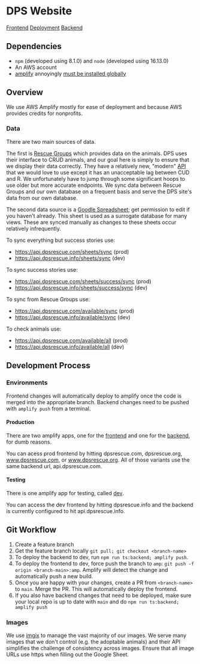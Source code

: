 # DPS Website
[Frontend](./Frontend.md)
[Deployment](./Deployment.md)
[Backend](./Backend.md)

## Dependencies
- `npm` (developed using 8.1.0) and `node` (developed using 16.13.0)
- An AWS account
- [amplify](https://docs.amplify.aws/cli/start/install/) annoyingly [must be installed globally](https://github.com/aws-amplify/amplify-cli/issues/4491)

## Overview
We use AWS Amplify mostly for ease of deployment and because AWS provides credits for nonprofits.

### Data
There are two main sources of data.

The first is [Rescue Groups](https://rescuegroups.org/) which provides data on the animals.
DPS uses their interface to CRUD animals, and our goal here is simply to ensure that we display their data correctly.
They have a relatively new, "modern" [API](https://userguide.rescuegroups.org/display/APIDG/v5) that we would love to use except it has an unacceptable lag between CUD and R.
We unfortunately have to jump through some significant hoops to use older but more accurate endpoints.
We sync data between Rescue Groups and our own database on a frequent basis and serve the DPS site's data from our own database.

The second data source is a [Goodle Spreadsheet](https://docs.google.com/spreadsheets/d/1tismwQONGusoCzAC4cCuPVHTSMdV9hSvkTNDbCiVDKw/edit); get permission to edit if you haven't already. This sheet is used as a surrogate database for many views. These are synced manually as changes to these sheets occur relatively infrequently.

To sync everything but success stories use:
* https://api.dpsrescue.com/sheets/sync (prod)
* https://api.dpsrescue.info/sheets/sync (dev)

To sync success stories use:
* https://api.dpsrescue.com/sheets/success/sync (prod)
* https://api.dpsrescue.info/sheets/success/sync (dev)

To sync from Rescue Groups use:
* https://api.dpsrescue.com/available/sync (prod)
* https://api.dpsrescue.info/available/sync (dev)

To check animals use:
* https://api.dpsrescue.com/available/all (prod)
* https://api.dpsrescue.info/available/all (dev)

## Development Process

### Environments
Frontend changes will automatically deploy to amplify once the code is merged into the appropriate branch. Backend changes need to be pushed with `amplify push` from a terminal.

#### Production
There are two amplify apps, one for the [frontend](https://us-east-1.console.aws.amazon.com/amplify/home?region=us-east-1#/d2nmfhy26u2704) and one for the [backend](https://us-east-1.console.aws.amazon.com/amplify/home?region=us-east-1#/dc11q6d25hrn6), for dumb reasons.

You can acess prod frontend by hitting dpsrescue.com, dpsrescue.org, www.dpsrescue.com, or www.dpsrescue.org. All of those variants use the same backend url, api.dpsrescue.com.

#### Testing
There is one amplify app for testing, called [dev](https://us-east-1.console.aws.amazon.com/amplify/home?region=us-east-1#/d2v14q8bsmsp6v). 

You can access the dev frontend by hitting dpsrescue.info and the backend is currently configured to hit api.dpsrescue.info.

## Git Workflow
1. Create a feature branch
1. Get the feature branch locally `git pull; git checkout <branch-name>`
1. To deploy the backend to dev, run `npm run ts:backend; amplify push`.
1. To deploy the frontend to dev, force push the branch to `amp`: `git push -f origin <branch-main>:amp`. Amplify will detect the change and automatically push a new build.
1. Once you are happy with your changes, create a PR from `<branch-name>` to `main`. Merge the PR. This will automatically deploy the frontend.
1. If you also have backend changes that need to be deployed, make sure your local repo is up to date with `main` and do `npm run ts:backend; amplify push`

### Images
We use [imgix](https://docs.imgix.com/) to manage the vast majority of our images.
We serve many images that we don't control (e.g. the adoptable animals) and their API simplifies the challenge of consistency across images.
Ensure that all image URLs use https when filling out the Google Sheet.
